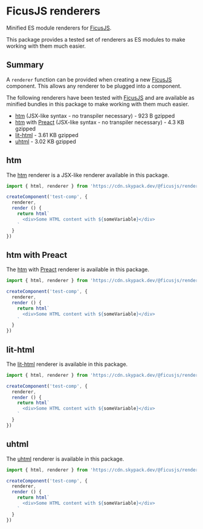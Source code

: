 # FicusJS renderers

Minified ES module renderers for [FicusJS](https://docs.ficusjs.org).

This package provides a tested set of renderers as ES modules to make working with them much easier.

## Summary

A `renderer` function can be provided when creating a new [FicusJS](https://docs.ficusjs.org) component.
This allows any renderer to be plugged into a component.

The following renderers have been tested with [FicusJS](https://docs.ficusjs.org) and are available as minified bundles in this package to make working with them much easier.

- [htm](https://www.npmjs.com/package/htm) (JSX-like syntax - no transpiler necessary) - 923 B gzipped
- [htm](https://www.npmjs.com/package/htm) with [Preact](https://www.npmjs.com/package/preact) (JSX-like syntax - no transpiler necessary) - 4.3 KB gzipped
- [lit-html](https://www.npmjs.com/package/lit-html) - 3.61 KB gzipped
- [uhtml](https://www.npmjs.com/package/uhtml) - 3.02 KB gzipped

## htm

The [htm](https://www.npmjs.com/package/htm) renderer is a JSX-like renderer available in this package.

```js
import { html, renderer } from 'https://cdn.skypack.dev/@ficusjs/renderers@4/htm'

createComponent('test-comp', {
  renderer,
  render () {
    return html`
      <div>Some HTML content with ${someVariable}</div>
    `
  }
})
```

## htm with Preact

The [htm](https://www.npmjs.com/package/htm) with [Preact](https://www.npmjs.com/package/preact) renderer is available in this package.

```js
import { html, renderer } from 'https://cdn.skypack.dev/@ficusjs/renderers@4/htm-preact'

createComponent('test-comp', {
  renderer,
  render () {
    return html`
      <div>Some HTML content with ${someVariable}</div>
    `
  }
})
```

## lit-html

The [lit-html](https://www.npmjs.com/package/lit-html) renderer is available in this package.

```js
import { html, renderer } from 'https://cdn.skypack.dev/@ficusjs/renderers@4/lit-html'

createComponent('test-comp', {
  renderer,
  render () {
    return html`
      <div>Some HTML content with ${someVariable}</div>
    `
  }
})
```

## uhtml

The [uhtml](https://www.npmjs.com/package/uhtml) renderer is available in this package.

```js
import { html, renderer } from 'https://cdn.skypack.dev/@ficusjs/renderers@4/uhtml'

createComponent('test-comp', {
  renderer,
  render () {
    return html`
      <div>Some HTML content with ${someVariable}</div>
    `
  }
})
```
